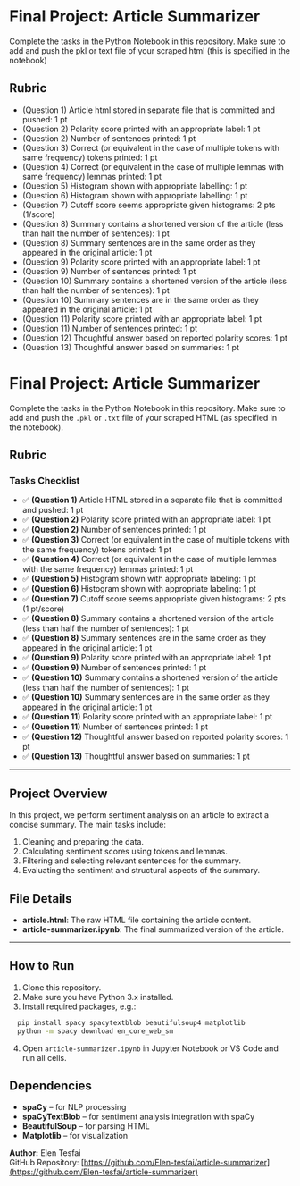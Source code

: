 # Final Project: Article Summarizer

Complete the tasks in the Python Notebook in this repository.
Make sure to add and push the pkl or text file of your scraped html (this is specified in the notebook)

## Rubric

* (Question 1) Article html stored in separate file that is committed and pushed: 1 pt
* (Question 2) Polarity score printed with an appropriate label: 1 pt
* (Question 2) Number of sentences printed: 1 pt
* (Question 3) Correct (or equivalent in the case of multiple tokens with same frequency) tokens printed: 1 pt
* (Question 4) Correct (or equivalent in the case of multiple lemmas with same frequency) lemmas printed: 1 pt
* (Question 5) Histogram shown with appropriate labelling: 1 pt
* (Question 6) Histogram shown with appropriate labelling: 1 pt
* (Question 7) Cutoff score seems appropriate given histograms: 2 pts (1/score)
* (Question 8) Summary contains a shortened version of the article (less than half the number of sentences): 1 pt
* (Question 8) Summary sentences are in the same order as they appeared in the original article: 1 pt
* (Question 9) Polarity score printed with an appropriate label: 1 pt
* (Question 9) Number of sentences printed: 1 pt
* (Question 10) Summary contains a shortened version of the article (less than half the number of sentences): 1 pt
* (Question 10) Summary sentences are in the same order as they appeared in the original article: 1 pt
* (Question 11) Polarity score printed with an appropriate label: 1 pt
* (Question 11) Number of sentences printed: 1 pt
* (Question 12) Thoughtful answer based on reported polarity scores: 1 pt
* (Question 13) Thoughtful answer based on summaries: 1 pt

# Final Project: Article Summarizer

Complete the tasks in the Python Notebook in this repository.
Make sure to add and push the `.pkl` or `.txt` file of your scraped HTML (as specified in the notebook).

## Rubric

### Tasks Checklist

- ✅ **(Question 1)** Article HTML stored in a separate file that is committed and pushed: 1 pt  
- ✅ **(Question 2)** Polarity score printed with an appropriate label: 1 pt  
- ✅ **(Question 2)** Number of sentences printed: 1 pt  
- ✅ **(Question 3)** Correct (or equivalent in the case of multiple tokens with the same frequency) tokens printed: 1 pt  
- ✅ **(Question 4)** Correct (or equivalent in the case of multiple lemmas with the same frequency) lemmas printed: 1 pt  
- ✅ **(Question 5)** Histogram shown with appropriate labeling: 1 pt  
- ✅ **(Question 6)** Histogram shown with appropriate labeling: 1 pt  
- ✅ **(Question 7)** Cutoff score seems appropriate given histograms: 2 pts (1 pt/score)  
- ✅ **(Question 8)** Summary contains a shortened version of the article (less than half the number of sentences): 1 pt  
- ✅ **(Question 8)** Summary sentences are in the same order as they appeared in the original article: 1 pt  
- ✅ **(Question 9)** Polarity score printed with an appropriate label: 1 pt  
- ✅ **(Question 9)** Number of sentences printed: 1 pt  
- ✅ **(Question 10)** Summary contains a shortened version of the article (less than half the number of sentences): 1 pt  
- ✅ **(Question 10)** Summary sentences are in the same order as they appeared in the original article: 1 pt  
- ✅ **(Question 11)** Polarity score printed with an appropriate label: 1 pt  
- ✅ **(Question 11)** Number of sentences printed: 1 pt  
- ✅ **(Question 12)** Thoughtful answer based on reported polarity scores: 1 pt  
- ✅ **(Question 13)** Thoughtful answer based on summaries: 1 pt  

---

## Project Overview

In this project, we perform sentiment analysis on an article to extract a concise summary. The main tasks include:
1. Cleaning and preparing the data.
2. Calculating sentiment scores using tokens and lemmas.
3. Filtering and selecting relevant sentences for the summary.
4. Evaluating the sentiment and structural aspects of the summary.

## File Details

- **article.html**: The raw HTML file containing the article content.
- **article-summarizer.ipynb**: The final summarized version of the article.

---
## How to Run

1. Clone this repository.  
2. Make sure you have Python 3.x installed.  
3. Install required packages, e.g.:  
 ```bash
   pip install spacy spacytextblob beautifulsoup4 matplotlib
   python -m spacy download en_core_web_sm
``` 
4. Open `article-summarizer.ipynb` in Jupyter Notebook or VS Code and run all cells.

## Dependencies

- **spaCy** – for NLP processing  
- **spaCyTextBlob** – for sentiment analysis integration with spaCy  
- **BeautifulSoup** – for parsing HTML  
- **Matplotlib** – for visualization  

**Author:** Elen Tesfai  
GitHub Repository: [https://github.com/Elen-tesfai/article-summarizer](https://github.com/Elen-tesfai/article-summarizer)